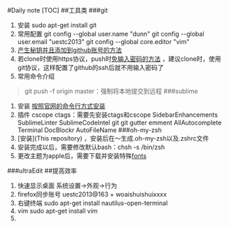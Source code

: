 #Daily note
[TOC]
##工具类
###git
1. 安装
	sudo apt-get install git
2. 常用配置
	git config --global user.name "dunn"
	git config --global user.email "uestc2013"
	git config --global core.editor "vim"
3. [产生秘钥并且添加到github账号的方法](https://help.github.com/articles/adding-a-new-ssh-key-to-your-github-account/) 
4. 若clone时使用https协议，push时[免输入密码的方法](https://help.github.com/articles/caching-your-github-password-in-git/) ，建议clone时，使用git协议，这样配置了github的ssh后就不用输入密码了
4. 常用命令介绍
>  git push -f origin master：强制将本地提交到远程
###sublime
1. 安装
	[按照官网的命令行方式安装](https://www.sublimetext.com/) 
2. 插件
	cscope
	ctags：需要先安装ctags和cscope
	SidebarEnhancements
	SublimeLinter
	SublimeCodeIntel
	git
	git gutter
	emment
	AllAutocomplete
	Terminal
	DocBlockr
	AutoFileName
###oh-my-zsh
1. [安装](This repository) ，安装后在～生成.oh-my-zsh以及.zshrc文件
2. 安装完成以后，需要修改默认bash：chsh -s /bin/zsh
3. 更改主题为apple后，需要下载并安装特殊[fonts](https://github.com/powerline/fonts) 
	
###ultraEdit
##提高效率
1. 快速显示桌面
	系统设置->外观->行为
2. firefox同步账号
	uestc2013@163 + woaishuishuixxxx
3. 右键终端
	sudo apt-get install nautilus-open-terminal
4. vim
	sudo apt-get install vim
5. 